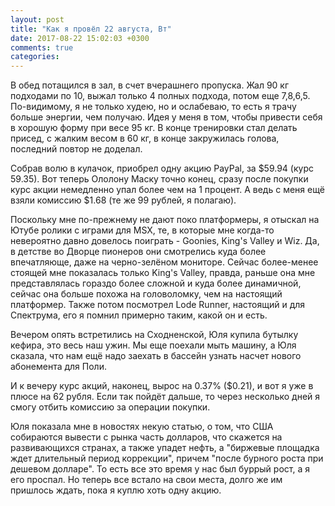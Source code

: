 ```yaml
---
layout: post
title: "Как я провёл 22 августа, Вт"
date: 2017-08-22 15:02:03 +0300
comments: true
categories: 
---
```

В обед потащился в зал, в счет вчерашнего пропуска. Жал 90 кг подходами по 10, выжал только 4 полных подхода, потом еще 7,8,6,5. По-видимому, я не только худею, но и ослабеваю, то есть я трачу больше энергии, чем получаю. Идея у меня в том, чтобы привести себя в хорошую форму при весе 95 кг. В конце тренировки стал делать присед, с жалким весом в 60 кг, в конце закружилась голова, последний повтор не доделал.

Собрав волю в кулачок, приобрел одну акцию PayPal, за $59.94 (курс 59.35). Вот теперь Ололону Маску точно конец, сразу после покупки курс акции немедленно упал более чем на 1 процент. А ведь с меня ещё взяли комиссию $1.68 (те же 99 рублей, я полагаю).

Поскольку мне по-прежнему не дают поко платформеры, я отыскал на Ютубе ролики с играми для MSX, те, в которые мне когда-то невероятно давно довелось поиграть - Goonies, King's Valley и Wiz. Да, в детстве во Дворце пионеров они смотрелись куда более впечатляюще, даже на черно-зелёном мониторе. Сейчас более-менее стоящей мне показалась только King's Valley, правда, раньше она мне представлялась гораздо более сложной и куда более динамичной, сейчас она больше похожа на головоломку, чем на настоящий платформер. Также потом посмотрел Lode Runner, настоящий и для Спектрума, его я помнил примерно таким, какой он и есть.

Вечером опять встретились на Сходненской, Юля купила бутылку кефира, это весь наш ужин. Мы еще поехали мыть машину, а Юля сказала, что нам ещё надо заехать в бассейн узнать насчет нового абонемента для Поли. 

И к вечеру курс акций, наконец, вырос на 0.37% ($0.21), и вот я уже в плюсе на 62 рубля. Если так пойдёт дальше, то через несколько дней я смогу отбить комиссию за операции покупки. 

Юля показала мне в новостях некую статью, о том, что США собираются вывести с рынка часть долларов, что скажется на развивающихся странах, а также упадет нефть, а "биржевые площадка ждет длительный период коррекции", причем "после бурного роста при дешевом долларе". То есть все это время у нас был буррый рост, а я его проспал. Но теперь все встало на свои места, долго же им пришлось ждать, пока я куплю хоть одну акцию. 